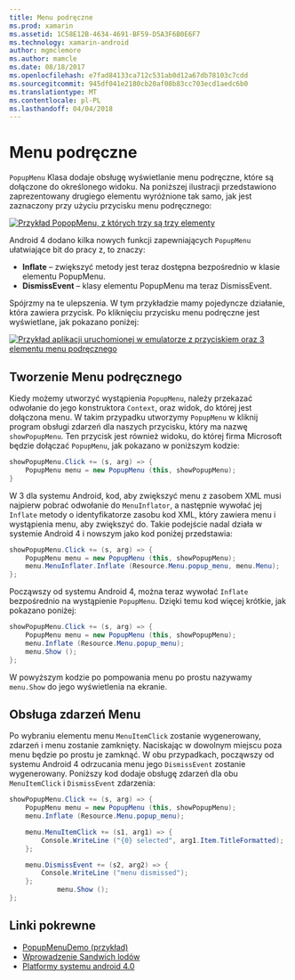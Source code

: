 ```yaml
---
title: Menu podręczne
ms.prod: xamarin
ms.assetid: 1C58E12B-4634-4691-BF59-D5A3F6B0E6F7
ms.technology: xamarin-android
author: mgmclemore
ms.author: mamcle
ms.date: 08/18/2017
ms.openlocfilehash: e7fad84133ca712c531ab0d12a67db78103c7cdd
ms.sourcegitcommit: 945df041e2180cb20af08b83cc703ecd1aedc6b0
ms.translationtype: MT
ms.contentlocale: pl-PL
ms.lasthandoff: 04/04/2018
---
```

# <a name="popup-menu"></a>Menu podręczne

`PopupMenu` Klasa dodaje obsługę wyświetlanie menu podręczne, które są dołączone do określonego widoku. Na poniższej ilustracji przedstawiono zaprezentowany drugiego elementu wyróżnione tak samo, jak jest zaznaczony przy użyciu przycisku menu podręcznego:

 [![Przykład PopopMenu, z których trzy są trzy elementy](popup-menu-images/20-popupmenu.png)](popup-menu-images/20-popupmenu.png#lightbox)

Android 4 dodano kilka nowych funkcji zapewniających `PopupMenu` ułatwiające bit do pracy z, to znaczy:

-   **Inflate** &ndash; zwiększyć metody jest teraz dostępna bezpośrednio w klasie elementu PopupMenu.
-   **DismissEvent** &ndash; klasy elementu PopupMenu ma teraz DismissEvent.

Spójrzmy na te ulepszenia. W tym przykładzie mamy pojedyncze działanie, która zawiera przycisk. Po kliknięciu przycisku menu podręczne jest wyświetlane, jak pokazano poniżej:

 [![Przykład aplikacji uruchomionej w emulatorze z przyciskiem oraz 3 elementu menu podręcznego](popup-menu-images/06-popupmenu.png)](popup-menu-images/06-popupmenu.png#lightbox)


## <a name="creating-a-popup-menu"></a>Tworzenie Menu podręcznego

Kiedy możemy utworzyć wystąpienia `PopupMenu`, należy przekazać odwołanie do jego konstruktora `Context`, oraz widok, do której jest dołączona menu. W takim przypadku utworzymy `PopupMenu` w kliknij program obsługi zdarzeń dla naszych przycisku, który ma nazwę `showPopupMenu`.
Ten przycisk jest również widoku, do której firma Microsoft będzie dołączać `PopupMenu`, jak pokazano w poniższym kodzie:

```csharp
showPopupMenu.Click += (s, arg) => {
    PopupMenu menu = new PopupMenu (this, showPopupMenu);
}
```

W 3 dla systemu Android, kod, aby zwiększyć menu z zasobem XML musi najpierw pobrać odwołanie do `MenuInflator`, a następnie wywołać jej `Inflate` metody o identyfikatorze zasobu kod XML, który zawiera menu i wystąpienia menu, aby zwiększyć do. Takie podejście nadal działa w systemie Android 4 i nowszym jako kod poniżej przedstawia:

```csharp
showPopupMenu.Click += (s, arg) => {
    PopupMenu menu = new PopupMenu (this, showPopupMenu);
    menu.MenuInflater.Inflate (Resource.Menu.popup_menu, menu.Menu);
};
```

Począwszy od systemu Android 4, można teraz wywołać `Inflate` bezpośrednio na wystąpienie `PopupMenu`. Dzięki temu kod więcej krótkie, jak pokazano poniżej:

```csharp
showPopupMenu.Click += (s, arg) => {
    PopupMenu menu = new PopupMenu (this, showPopupMenu);
    menu.Inflate (Resource.Menu.popup_menu);
    menu.Show ();
};
```

W powyższym kodzie po pompowania menu po prostu nazywamy `menu.Show` do jego wyświetlenia na ekranie.


## <a name="handling-menu-events"></a>Obsługa zdarzeń Menu

Po wybraniu elementu menu `MenuItemClick` zostanie wygenerowany, zdarzeń i menu zostanie zamknięty. Naciskając w dowolnym miejscu poza menu będzie po prostu je zamknąć. W obu przypadkach, począwszy od systemu Android 4 odrzucania menu jego `DismissEvent` zostanie wygenerowany. Poniższy kod dodaje obsługę zdarzeń dla obu `MenuItemClick` i `DismissEvent` zdarzenia:

```csharp
showPopupMenu.Click += (s, arg) => {
    PopupMenu menu = new PopupMenu (this, showPopupMenu);
    menu.Inflate (Resource.Menu.popup_menu);

    menu.MenuItemClick += (s1, arg1) => {
        Console.WriteLine ("{0} selected", arg1.Item.TitleFormatted);
    };

    menu.DismissEvent += (s2, arg2) => {
        Console.WriteLine ("menu dismissed");
    };
            menu.Show ();
};
```



## <a name="related-links"></a>Linki pokrewne

- [PopupMenuDemo (przykład)](https://developer.xamarin.com/samples/monodroid/PopupMenuDemo/)
- [Wprowadzenie Sandwich lodów](http://www.android.com/about/ice-cream-sandwich/)
- [Platformy systemu android 4.0](http://developer.android.com/sdk/android-4.0.html)
